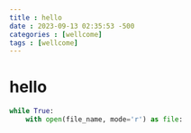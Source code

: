 ```yaml
---
title : hello 
date : 2023-09-13 02:35:53 -500
categories : [wellcome]
tags : [wellcome]
---
```


# hello
```python
while True:
    with open(file_name, mode='r') as file:
```
